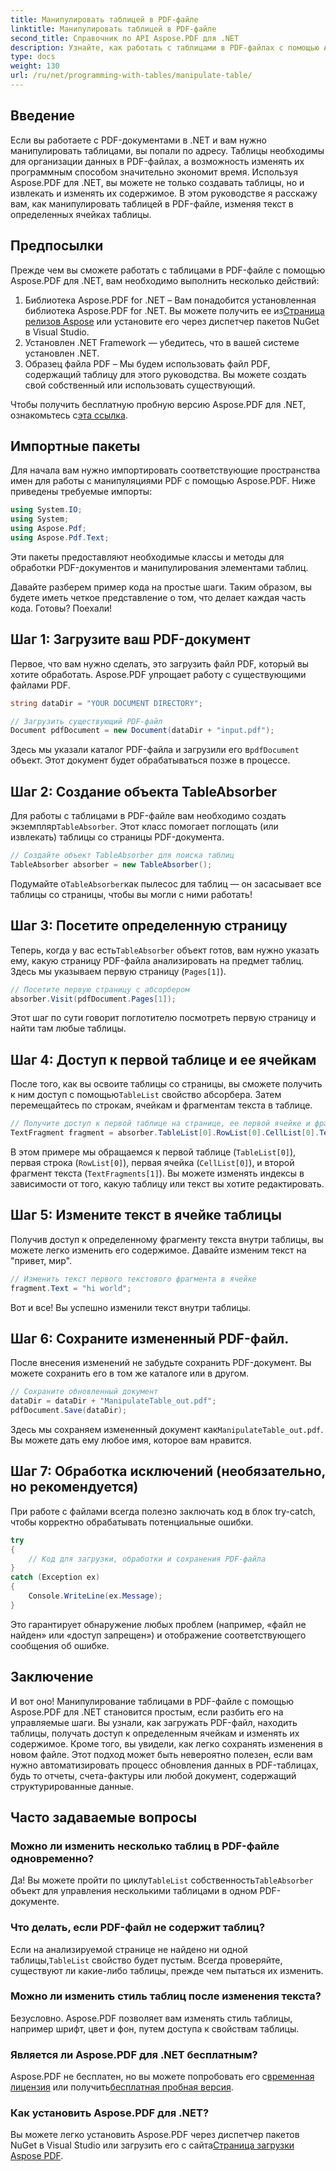 ```yaml
---
title: Манипулировать таблицей в PDF-файле
linktitle: Манипулировать таблицей в PDF-файле
second_title: Справочник по API Aspose.PDF для .NET
description: Узнайте, как работать с таблицами в PDF-файлах с помощью Aspose.PDF для .NET, из пошагового руководства, включающего примеры кода и передовые практики.
type: docs
weight: 130
url: /ru/net/programming-with-tables/manipulate-table/
---
```

## Введение

Если вы работаете с PDF-документами в .NET и вам нужно манипулировать таблицами, вы попали по адресу. Таблицы необходимы для организации данных в PDF-файлах, а возможность изменять их программным способом значительно экономит время. Используя Aspose.PDF для .NET, вы можете не только создавать таблицы, но и извлекать и изменять их содержимое. В этом руководстве я расскажу вам, как манипулировать таблицей в PDF-файле, изменяя текст в определенных ячейках таблицы.

## Предпосылки

Прежде чем вы сможете работать с таблицами в PDF-файле с помощью Aspose.PDF для .NET, вам необходимо выполнить несколько действий:

1.  Библиотека Aspose.PDF for .NET – Вам понадобится установленная библиотека Aspose.PDF for .NET. Вы можете получить ее из[Страница релизов Aspose](https://releases.aspose.com/pdf/net/) или установите его через диспетчер пакетов NuGet в Visual Studio.
2. Установлен .NET Framework — убедитесь, что в вашей системе установлен .NET.
3. Образец файла PDF – Мы будем использовать файл PDF, содержащий таблицу для этого руководства. Вы можете создать свой собственный или использовать существующий.

 Чтобы получить бесплатную пробную версию Aspose.PDF для .NET, ознакомьтесь с[эта ссылка](https://releases.aspose.com/).

## Импортные пакеты

Для начала вам нужно импортировать соответствующие пространства имен для работы с манипуляциями PDF с помощью Aspose.PDF. Ниже приведены требуемые импорты:

```csharp
using System.IO;
using System;
using Aspose.Pdf;
using Aspose.Pdf.Text;
```

Эти пакеты предоставляют необходимые классы и методы для обработки PDF-документов и манипулирования элементами таблиц.

Давайте разберем пример кода на простые шаги. Таким образом, вы будете иметь четкое представление о том, что делает каждая часть кода. Готовы? Поехали!

## Шаг 1: Загрузите ваш PDF-документ

Первое, что вам нужно сделать, это загрузить файл PDF, который вы хотите обработать. Aspose.PDF упрощает работу с существующими файлами PDF.

```csharp
string dataDir = "YOUR DOCUMENT DIRECTORY";

// Загрузить существующий PDF-файл
Document pdfDocument = new Document(dataDir + "input.pdf");
```

 Здесь мы указали каталог PDF-файла и загрузили его в`pdfDocument` объект. Этот документ будет обрабатываться позже в процессе.

## Шаг 2: Создание объекта TableAbsorber

 Для работы с таблицами в PDF-файле вам необходимо создать экземпляр`TableAbsorber`. Этот класс помогает поглощать (или извлекать) таблицы со страницы PDF-документа.

```csharp
// Создайте объект TableAbsorber для поиска таблиц
TableAbsorber absorber = new TableAbsorber();
```

 Подумайте о`TableAbsorber`как пылесос для таблиц — он засасывает все таблицы со страницы, чтобы вы могли с ними работать!

## Шаг 3: Посетите определенную страницу

 Теперь, когда у вас есть`TableAbsorber` объект готов, вам нужно указать ему, какую страницу PDF-файла анализировать на предмет таблиц. Здесь мы указываем первую страницу (`Pages[1]`).

```csharp
// Посетите первую страницу с абсорбером
absorber.Visit(pdfDocument.Pages[1]);
```

Этот шаг по сути говорит поглотителю посмотреть первую страницу и найти там любые таблицы.

## Шаг 4: Доступ к первой таблице и ее ячейкам

 После того, как вы освоите таблицы со страницы, вы сможете получить к ним доступ с помощью`TableList` свойство абсорбера. Затем перемещайтесь по строкам, ячейкам и фрагментам текста в таблице.

```csharp
// Получите доступ к первой таблице на странице, ее первой ячейке и фрагментам текста в ней.
TextFragment fragment = absorber.TableList[0].RowList[0].CellList[0].TextFragments[1];
```

В этом примере мы обращаемся к первой таблице (`TableList[0]`), первая строка (`RowList[0]`), первая ячейка (`CellList[0]`), и второй фрагмент текста (`TextFragments[1]`). Вы можете изменять индексы в зависимости от того, какую таблицу или текст вы хотите редактировать.

## Шаг 5: Измените текст в ячейке таблицы

Получив доступ к определенному фрагменту текста внутри таблицы, вы можете легко изменить его содержимое. Давайте изменим текст на "привет, мир".

```csharp
// Изменить текст первого текстового фрагмента в ячейке
fragment.Text = "hi world";
```

Вот и все! Вы успешно изменили текст внутри таблицы.

## Шаг 6: Сохраните измененный PDF-файл.

После внесения изменений не забудьте сохранить PDF-документ. Вы можете сохранить его в том же каталоге или в другом.

```csharp
// Сохраните обновленный документ
dataDir = dataDir + "ManipulateTable_out.pdf";
pdfDocument.Save(dataDir);
```

 Здесь мы сохраняем измененный документ как`ManipulateTable_out.pdf`. Вы можете дать ему любое имя, которое вам нравится.

## Шаг 7: Обработка исключений (необязательно, но рекомендуется)

При работе с файлами всегда полезно заключать код в блок try-catch, чтобы корректно обрабатывать потенциальные ошибки.

```csharp
try
{
    // Код для загрузки, обработки и сохранения PDF-файла
}
catch (Exception ex)
{
    Console.WriteLine(ex.Message);
}
```

Это гарантирует обнаружение любых проблем (например, «файл не найден» или «доступ запрещен») и отображение соответствующего сообщения об ошибке.

## Заключение

И вот оно! Манипулирование таблицами в PDF-файле с помощью Aspose.PDF для .NET становится простым, если разбить его на управляемые шаги. Вы узнали, как загружать PDF-файл, находить таблицы, получать доступ к определенным ячейкам и изменять их содержимое. Кроме того, вы увидели, как легко сохранять изменения в новом файле. Этот подход может быть невероятно полезен, если вам нужно автоматизировать процесс обновления данных в PDF-таблицах, будь то отчеты, счета-фактуры или любой документ, содержащий структурированные данные.

## Часто задаваемые вопросы

### Можно ли изменить несколько таблиц в PDF-файле одновременно?  
 Да! Вы можете пройти по циклу`TableList` собственность`TableAbsorber` объект для управления несколькими таблицами в одном PDF-документе.

### Что делать, если PDF-файл не содержит таблиц?  
 Если на анализируемой странице не найдено ни одной таблицы,`TableList` свойство будет пустым. Всегда проверяйте, существуют ли какие-либо таблицы, прежде чем пытаться их изменить.

### Можно ли изменить стиль таблиц после изменения текста?  
Безусловно. Aspose.PDF позволяет вам изменять стиль таблицы, например шрифт, цвет и фон, путем доступа к свойствам таблицы.

### Является ли Aspose.PDF для .NET бесплатным?  
 Aspose.PDF не бесплатен, но вы можете попробовать его с[временная лицензия](https://purchase.aspose.com/temporary-license/) или получить[бесплатная пробная версия](https://releases.aspose.com/).

### Как установить Aspose.PDF для .NET?  
 Вы можете легко установить Aspose.PDF через диспетчер пакетов NuGet в Visual Studio или загрузить его с сайта[Страница загрузки Aspose PDF](https://releases.aspose.com/pdf/net/).